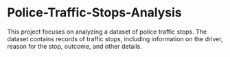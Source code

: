 # Police-Traffic-Stops-Analysis
This project focuses on analyzing a dataset of police traffic stops. The dataset contains records of traffic stops, including information on the driver, reason for the stop, outcome, and other details.
